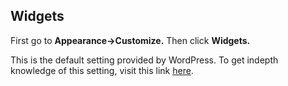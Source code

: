 ## Widgets

First go to **Appearance->Customize.** Then click **Widgets.**

This is the default setting provided by WordPress. To get indepth knowledge of this setting, visit this link [here](https://codex.wordpress.org/WordPress_Widgets).